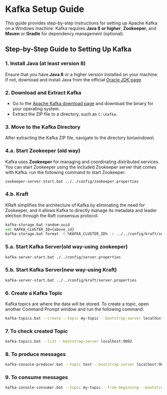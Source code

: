 # Kafka Setup Guide

This guide provides step-by-step instructions for setting up Apache Kafka on a Windows machine. Kafka requires **Java 8 or higher**, **Zookeeper**, and **Maven** or **Gradle** for dependency management (optional).

## Step-by-Step Guide to Setting Up Kafka

### 1. Install Java (at least version 8)

Ensure that you have **Java 8** or a higher version installed on your machine. If not, download and install Java from the official [Oracle JDK page](https://www.oracle.com/java/technologies/javase-jdk11-downloads.html).

### 2. Download and Extract Kafka

- Go to the [Apache Kafka download page](https://kafka.apache.org/downloads) and download the binary for your operating system.
- Extract the ZIP file to a directory, such as `C:\kafka`.

### 3. Move to the Kafka Directory
After extracting the Kafka ZIP file, navigate to the directory bin\windows\

### 4.a. Start Zookeeper (old way)
Kafka uses **Zookeeper** for managing and coordinating distributed services. You can start Zookeeper using the included Zookeeper server that comes with Kafka.
run the following command to start Zookeeper:
```bash
zookeeper-server-start.bat ../../config/zookeeper.properties
```

### 4.b. Kraft
KRaft simplifies the architecture of Kafka by eliminating the need for Zookeeper, and it allows Kafka to directly manage its metadata and leader election through the Raft consensus protocol.
```bash
kafka-storage.bat random-uuid
set KAFKA_CLUSTER_ID={above_id}
kafka-storage.bat format -t %KAFKA_CLUSTER_ID% -c ../../config/kraft/server.properties
```

### 5.a. Start Kafka Server(old way-using zookeeper)
```bash
kafka-server-start.bat ./../config/server.properties
```
### 5.b. Start Kafka Server(new way-using Kraft)
```bash
kafka-server-start.bat ../../config/kraft/server.properties
```
### 6. Create a Kafka Topic
Kafka topics are where the data will be stored. To create a topic, open another Command Prompt window and run the following command:
```bash
kafka-topics.bat --create --topic my-topic --bootstrap-server localhost:9092 --partitions 1 
```
### 7. To check created Topic
```bash
kafka-topics.bat --list --bootstrap-server localhost:9092
```
### 8. To produce messages
```bash
kafka-console-producer.bat --topic test --bootstrap-server localhost:9092
```
### 9. To consume messages
```bash
kafka-console-consumer.bat --topic my-topic --from-beginning --bootstrap-server localhost:9092
```